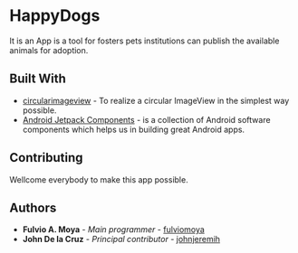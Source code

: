 # HappyDogs
  It is an App is a tool for fosters pets institutions can publish the available animals for adoption. 
  
## Built With

* [circularimageview](https://github.com/lopspower/CircularImageView) - To realize a circular ImageView in the simplest way possible.
* [Android Jetpack Components](https://developer.android.com/jetpack)  - is a collection of Android software components which helps us in building great Android apps.

## Contributing

Wellcome everybody to make this app possible.

## Authors

* **Fulvio A. Moya** - *Main programmer* - [fulviomoya](https://github.com/fulviomoya)
* **John De la Cruz** - *Principal contributor* - [johnjeremih](https://github.com/johnjeremih)
